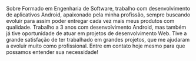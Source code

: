

Sobre
Formado em Engenharia de Software, trabalho com desenvolvimento de aplicativos Android, apaixonado pela minha profissão,
sempre buscando evoluir para assim poder entregar cada vez mais meus produtos com qualidade.
Trabalho a 3 anos com desenvolvimento Android, mas também já tive oportunidade de atuar em projetos de desenvolvimento Web.
Tive a grande satisfação de ter trabalhado em grandes projetos, que me ajudaram a evoluir muito como profissional.
Entre em contato hoje mesmo para que possamos entender sua necessidade!
